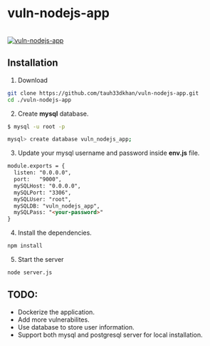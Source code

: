 # vuln-nodejs-app
<br>
<a href="https://github.com/tauh33dkhan/vuln-nodejs-app/blob/master/vuln-nodejs-app.png?raw=true"><img src="https://github.com/tauh33dkhan/vuln-nodejs-app/blob/master/vuln-nodejs-app.png?raw=true" alt="vuln-nodejs-app" border="0">
<br>
</a>

## Installation

1. Download

```bash
git clone https://github.com/tauh33dkhan/vuln-nodejs-app.git
cd ./vuln-nodejs-app
```

2. Create **mysql** database.

```bash
$ mysql -u root -p

mysql> create database vuln_nodejs_app;

```

3. Update your mysql username and password inside **env.js** file.

```html
module.exports = {
  listen: "0.0.0.0",
  port:	  "9000",
  mySQLHost: "0.0.0.0",
  mySQLPort: "3306",
  mySQLUser: "root",
  mySQLDB: "vuln_nodejs_app",
  mySQLPass: "<your-password>"
}
```

4. Install the dependencies.

```bash
npm install
```

5. Start the server

```bash
node server.js
```

## TODO:

* Dockerize the application.
* Add more vulnerabilites.
* Use database to store user information.
* Support both mysql and postgresql server for local installation.

